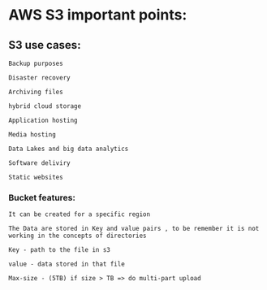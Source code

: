 # AWS S3 important points:



## S3 use cases:

    Backup purposes

    Disaster recovery 

    Archiving files

    hybrid cloud storage

    Application hosting

    Media hosting

    Data Lakes and big data analytics

    Software deliviry 

    Static websites

### Bucket features:

    It can be created for a specific region

    The Data are stored in Key and value pairs , to be remember it is not working in the concepts of directories

    Key - path to the file in s3

    value - data stored in that file

    Max-size - (5TB) if size > TB => do multi-part upload
